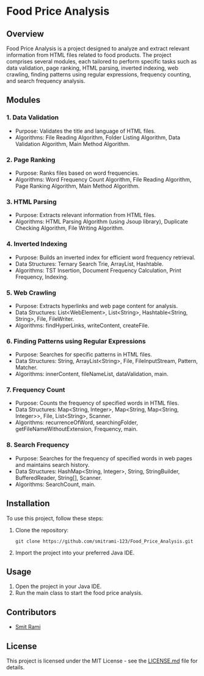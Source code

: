 # Food Price Analysis

## Overview
Food Price Analysis is a project designed to analyze and extract relevant information from HTML files related to food products. The project comprises several modules, each tailored to perform specific tasks such as data validation, page ranking, HTML parsing, inverted indexing, web crawling, finding patterns using regular expressions, frequency counting, and search frequency analysis.

## Modules
### 1. Data Validation
- Purpose: Validates the title and language of HTML files.
- Algorithms: File Reading Algorithm, Folder Listing Algorithm, Data Validation Algorithm, Main Method Algorithm.

### 2. Page Ranking
- Purpose: Ranks files based on word frequencies.
- Algorithms: Word Frequency Count Algorithm, File Reading Algorithm, Page Ranking Algorithm, Main Method Algorithm.

### 3. HTML Parsing
- Purpose: Extracts relevant information from HTML files.
- Algorithms: HTML Parsing Algorithm (using Jsoup library), Duplicate Checking Algorithm, File Writing Algorithm.

### 4. Inverted Indexing
- Purpose: Builds an inverted index for efficient word frequency retrieval.
- Data Structures: Ternary Search Trie, ArrayList, Hashtable.
- Algorithms: TST Insertion, Document Frequency Calculation, Print Frequency, Indexing.

### 5. Web Crawling
- Purpose: Extracts hyperlinks and web page content for analysis.
- Data Structures: List\<WebElement\>, List\<String\>, Hashtable\<String, String\>, File, FileWriter.
- Algorithms: findHyperLinks, writeContent, createFile.

### 6. Finding Patterns using Regular Expressions
- Purpose: Searches for specific patterns in HTML files.
- Data Structures: String, ArrayList\<String\>, File, FileInputStream, Pattern, Matcher.
- Algorithms: innerContent, fileNameList, dataValidation, main.

### 7. Frequency Count
- Purpose: Counts the frequency of specified words in HTML files.
- Data Structures: Map\<String, Integer\>, Map\<String, Map\<String, Integer\>\>, File, List\<String\>, Scanner.
- Algorithms: recurrenceOfWord, searchingFolder, getFileNameWithoutExtension, Frequency, main.

### 8. Search Frequency
- Purpose: Searches for the frequency of specified words in web pages and maintains search history.
- Data Structures: HashMap\<String, Integer\>, String, StringBuilder, BufferedReader, String\[\], Scanner.
- Algorithms: SearchCount, main.

## Installation

To use this project, follow these steps:

1. Clone the repository:
   ```
   git clone https://github.com/smitrami-123/Food_Price_Analysis.git
   ```
2. Import the project into your preferred Java IDE.

## Usage

1. Open the project in your Java IDE.
2. Run the main class to start the food price analysis.

## Contributors
- [Smit Rami](https://github.com/smitrami-123)

## License
This project is licensed under the MIT License - see the [LICENSE.md](LICENSE.md) file for details.
